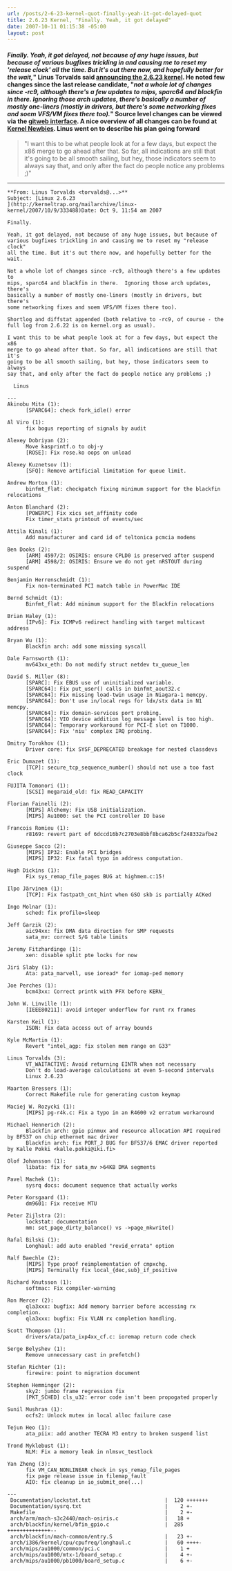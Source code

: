 ```yaml
---
url: /posts/2-6-23-kernel-quot-finally-yeah-it-got-delayed-quot
title: 2.6.23 Kernel, "Finally. Yeah, it got delayed"
date: 2007-10-11 01:15:38 -05:00
layout: post
---
```


#### _Finally. Yeah, it got delayed, not because of any huge issues, but because of various bugfixes trickling in and causing me to reset my 'release clock' all the time. But it's out there now, and hopefully better for the wait,_" Linus Torvalds said [announcing the 2.6.23 kernel](http://kerneltrap.org/mailarchive/linux-kernel/2007/10/9/333488). He noted few changes since the last release candidate, "_not a whole lot of changes since -rc9, although there's a few updates to mips, sparc64 and blackfin in there. Ignoring those arch updates, there's basically a number of mostly one-liners (mostly in drivers, but there's some networking fixes and soem VFS/VM fixes there too)._" Source level changes can be viewed via the [gitweb interface](http://git.kernel.org/?p=linux/kernel/git/torvalds/linux-2.6.git;a=summary). A nice overview of all changes can be found at [Kernel Newbies](http://kernelnewbies.org/Linux_2_6_23). Linus went on to describe his plan going forward

> "I want this to be what people look at for a few days, but expect the x86 merge to go ahead after that. So far, all indications are still that it's going to be all smooth sailing, but hey, those indicators seem to always say that, and only after the fact do people notice any problems ;)"

* * *

    **From: Linus Torvalds <torvalds@...>**
    Subject: [Linux 2.6.23
    ](http://kerneltrap.org/mailarchive/linux-kernel/2007/10/9/333488)Date: Oct 9, 11:54 am 2007

    Finally.

    Yeah, it got delayed, not because of any huge issues, but because of
    various bugfixes trickling in and causing me to reset my "release clock"
    all the time. But it's out there now, and hopefully better for the wait.

    Not a whole lot of changes since -rc9, although there's a few updates to
    mips, sparc64 and blackfin in there.  Ignoring those arch updates, there's
    basically a number of mostly one-liners (mostly in drivers, but there's
    some networking fixes and soem VFS/VM fixes there too).

    Shortlog and diffstat appended (both relative to -rc9, of course - the
    full log from 2.6.22 is on kernel.org as usual).

    I want this to be what people look at for a few days, but expect the x86
    merge to go ahead after that. So far, all indications are still that it's
    going to be all smooth sailing, but hey, those indicators seem to always
    say that, and only after the fact do people notice any problems ;)

      Linus

    ---
    Akinobu Mita (1):
          [SPARC64]: check fork_idle() error

    Al Viro (1):
          fix bogus reporting of signals by audit

    Alexey Dobriyan (2):
          Move kasprintf.o to obj-y
          [ROSE]: Fix rose.ko oops on unload

    Alexey Kuznetsov (1):
          [SFQ]: Remove artificial limitation for queue limit.

    Andrew Morton (1):
          binfmt_flat: checkpatch fixing minimum support for the blackfin relocations

    Anton Blanchard (2):
          [POWERPC] Fix xics set_affinity code
          Fix timer_stats printout of events/sec

    Attila Kinali (1):
          Add manufacturer and card id of teltonica pcmcia modems

    Ben Dooks (2):
          [ARM] 4597/2: OSIRIS: ensure CPLD0 is preserved after suspend
          [ARM] 4598/2: OSIRIS: Ensure we do not get nRSTOUT during suspend

    Benjamin Herrenschmidt (1):
          Fix non-terminated PCI match table in PowerMac IDE

    Bernd Schmidt (1):
          Binfmt_flat: Add minimum support for the Blackfin relocations

    Brian Haley (1):
          [IPv6]: Fix ICMPv6 redirect handling with target multicast address

    Bryan Wu (1):
          Blackfin arch: add some missing syscall

    Dale Farnsworth (1):
          mv643xx_eth: Do not modify struct netdev tx_queue_len

    David S. Miller (8):
          [SPARC]: Fix EBUS use of uninitialized variable.
          [SPARC64]: Fix put_user() calls in binfmt_aout32.c
          [SPARC64]: Fix missing load-twin usage in Niagara-1 memcpy.
          [SPARC64]: Don't use in/local regs for ldx/stx data in N1 memcpy.
          [SPARC64]: Fix domain-services port probing.
          [SPARC64]: VIO device addition log message level is too high.
          [SPARC64]: Temporary workaround for PCI-E slot on T1000.
          [SPARC64]: Fix 'niu' complex IRQ probing.

    Dmitry Torokhov (1):
          Driver core: fix SYSF_DEPRECATED breakage for nested classdevs

    Eric Dumazet (1):
          [TCP]: secure_tcp_sequence_number() should not use a too fast clock

    FUJITA Tomonori (1):
          [SCSI] megaraid_old: fix READ_CAPACITY

    Florian Fainelli (2):
          [MIPS] Alchemy: Fix USB initialization.
          [MIPS] Au1000: set the PCI controller IO base

    Francois Romieu (1):
          r8169: revert part of 6dccd16b7c2703e8bbf8bca62b5cf248332afbe2

    Giuseppe Sacco (2):
          [MIPS] IP32: Enable PCI bridges
          [MIPS] IP32: Fix fatal typo in address computation.

    Hugh Dickins (1):
          Fix sys_remap_file_pages BUG at highmem.c:15!

    Ilpo Järvinen (1):
          [TCP]: Fix fastpath_cnt_hint when GSO skb is partially ACKed

    Ingo Molnar (1):
          sched: fix profile=sleep

    Jeff Garzik (2):
          aic94xx: fix DMA data direction for SMP requests
          sata_mv: correct S/G table limits

    Jeremy Fitzhardinge (1):
          xen: disable split pte locks for now

    Jiri Slaby (1):
          Ata: pata_marvell, use ioread* for iomap-ped memory

    Joe Perches (1):
          bcm43xx: Correct printk with PFX before KERN_

    John W. Linville (1):
          [IEEE80211]: avoid integer underflow for runt rx frames

    Karsten Keil (1):
          ISDN: Fix data access out of array bounds

    Kyle McMartin (1):
          Revert "intel_agp: fix stolen mem range on G33"

    Linus Torvalds (3):
          VT_WAITACTIVE: Avoid returning EINTR when not necessary
          Don't do load-average calculations at even 5-second intervals
          Linux 2.6.23

    Maarten Bressers (1):
          Correct Makefile rule for generating custom keymap

    Maciej W. Rozycki (1):
          [MIPS] pg-r4k.c: Fix a typo in an R4600 v2 erratum workaround

    Michael Hennerich (2):
          Blackfin arch: gpio pinmux and resource allocation API required by BF537 on chip ethernet mac driver
          Blackfin arch: fix PORT_J BUG for BF537/6 EMAC driver reported by Kalle Pokki <kalle.pokki@iki.fi>

    Olof Johansson (1):
          libata: fix for sata_mv >64KB DMA segments

    Pavel Machek (1):
          sysrq docs: document sequence that actually works

    Peter Korsgaard (1):
          dm9601: Fix receive MTU

    Peter Zijlstra (2):
          lockstat: documentation
          mm: set_page_dirty_balance() vs ->page_mkwrite()

    Rafal Bilski (1):
          Longhaul: add auto enabled "revid_errata" option

    Ralf Baechle (2):
          [MIPS] Type proof reimplementation of cmpxchg.
          [MIPS] Terminally fix local_{dec,sub}_if_positive

    Richard Knutsson (1):
          softmac: Fix compiler-warning

    Ron Mercer (2):
          qla3xxx: bugfix: Add memory barrier before accessing rx completion.
          qla3xxx: bugfix: Fix VLAN rx completion handling.

    Scott Thompson (1):
          drivers/ata/pata_ixp4xx_cf.c: ioremap return code check

    Serge Belyshev (1):
          Remove unnecessary cast in prefetch()

    Stefan Richter (1):
          firewire: point to migration document

    Stephen Hemminger (2):
          sky2: jumbo frame regression fix
          [PKT_SCHED] cls_u32: error code isn't been propogated properly

    Sunil Mushran (1):
          ocfs2: Unlock mutex in local alloc failure case

    Tejun Heo (1):
          ata_piix: add another TECRA M3 entry to broken suspend list

    Trond Myklebust (1):
          NLM: Fix a memory leak in nlmsvc_testlock

    Yan Zheng (3):
          fix VM_CAN_NONLINEAR check in sys_remap_file_pages
          fix page release issue in filemap_fault
          AIO: fix cleanup in io_submit_one(...)

    ---
     Documentation/lockstat.txt                        |  120 +++++++
     Documentation/sysrq.txt                           |    2 +-
     Makefile                                          |    2 +-
     arch/arm/mach-s3c2440/mach-osiris.c               |   18 +
     arch/blackfin/kernel/bfin_gpio.c                  |  285 ++++++++++++++--
     arch/blackfin/mach-common/entry.S                 |   23 +-
     arch/i386/kernel/cpu/cpufreq/longhaul.c           |   60 ++++-
     arch/mips/au1000/common/pci.c                     |    1 +
     arch/mips/au1000/mtx-1/board_setup.c              |    4 +-
     arch/mips/au1000/pb1000/board_setup.c             |    6 +-
